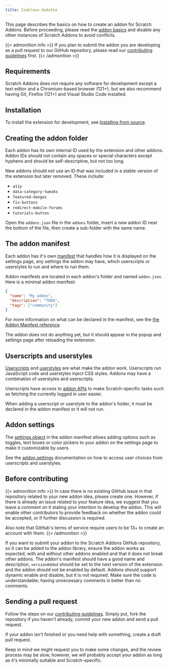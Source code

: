 ```yaml
---
title: Izdelava dodatka
---
```


This page describes the basics on how to create an addon for Scratch Addons. Before proceeding, please read the [addon basics](../addon-basics/) and disable any other instances of Scratch Addons to avoid conflicts.

{{< admonition info >}}
If you plan to submit the addon you are developing as a pull request to our GitHub repository, please read our [contributing guidelines](https://github.com/ScratchAddons/ScratchAddons/blob/master/.github/CONTRIBUTING.md) first.
{{< /admonition >}}

## Requirements
Scratch Addons does not require any software for development except a text editor and a Chromium-based browser (121+), but we also recommend having Git, Firefox (121+) and Visual Studio Code installed.

## Installation
To install the extension for development, see [Installing from source](/docs/getting-started/installing/#from-source).

## Creating the addon folder
Each addon has its own internal ID used by the extension and other addons. Addon IDs should not contain any spaces or special characters except hyphens and should be self-descriptive, but not too long.

New addons should not use an ID that was included in a stable version of the extension but later removed. These include:

- `a11y`
- `data-category-tweaks`
- `featured-dangos`
- `fix-buttons`
- `redirect-mobile-forums`
- `tutorials-button`

Open the `addons.json` file in the `addons` folder, insert a new addon ID near the bottom of the file, then create a sub-folder with the same name.

## The addon manifest
Each addon has it's own [manifest](/docs/reference/addon-manifest/) that handles how it is displayed on the settings page, any settings the addon may have, which userscripts or userstyles to run and where to run them.

Addon manifests are located in each addon's folder and named `addon.json`.
Here is a minimal addon manifest:
```json
{
  "name": "My addon",
  "description": "TODO",
  "tags": ["community"]
}
```

For more information on what can be declared in the manifest, see the [the Addon Manifest reference](/docs/reference/addon-manifest/).

The addon does not do anything yet, but it should appear in the popup and settings page after reloading the extension.

## Userscripts and userstyles
[Userscripts](/docs/develop/userscripts/) and [userstyles](/docs/develop/userstyles/) are what make the addon work. Userscripts run JavaScript code and userstyles inject CSS styles. Addons may have a combination of userstyles and userscripts.

Userscripts have access to [addon APIs](/docs/reference/addon-api/) to make Scratch-specific tasks such as fetching the currently logged in user easier.

When adding a userscript or userstyle to the addon's folder, it must be declared in the addon manifest or it will not run.

## Addon settings
The [settings object](/docs/reference/addon-manifest/#settings-object) in the addon manifest allows adding options such as toggles, text boxes or color pickers to your addon on the settings page to make it customizable by users.

See the [addon.settings](/docs/reference/addon-api/addon.settings) documentation on how to access user choices from userscripts and userstyles.

## Before contributing
{{< admonition info >}}
In case there is no existing GitHub issue in that repository related to your new addon idea, please create one. However, if there is already an issue related to your feature idea, we suggest that you leave a comment on it stating your intention to develop the addon. This will enable other contributors to provide feedback on whether the addon could be accepted, or if further discussion is required.

Also note that GitHub's terms of service require users to be 13+ to create an account with them.
{{< /admonition >}}

If you want to submit your addon to the Scratch Addons GitHub repository, so it can be added to the addon library, ensure the addon works as expected, with and without other addons enabled and that it does not break other addons. The addon's manifest should have a good name and description, `versionAdded` should be set to the next version of the extension and the addon should not be enabled by default. Addons should support dynamic enable and disable, but it is not required.
Make sure the code is understandable; having unnecessary comments is better than no comments.

## Sending a pull request
Follow the steps on our [contributing guidelines](https://github.com/ScratchAddons/ScratchAddons/blob/master/.github/CONTRIBUTING.md). Simply put, fork the repository if you haven't already, commit your new addon and send a pull request.

If your addon isn't finished or you need help with something, create a draft pull request.

Keep in mind we might request you to make some changes, and the review process may be slow, however, we will probably accept your addon as long as it's minimally suitable and Scratch-specific.
